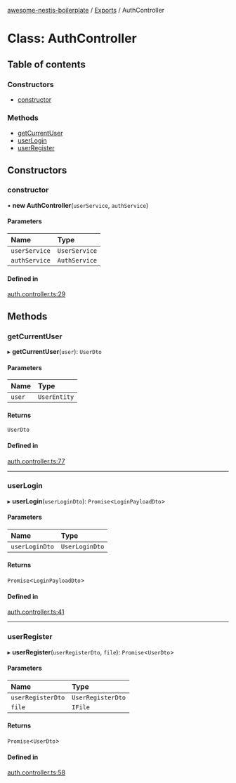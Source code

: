 [awesome-nestjs-boilerplate](../README.md) / [Exports](../modules.md) / AuthController

# Class: AuthController

## Table of contents

### Constructors

- [constructor](AuthController.md#constructor)

### Methods

- [getCurrentUser](AuthController.md#getcurrentuser)
- [userLogin](AuthController.md#userlogin)
- [userRegister](AuthController.md#userregister)

## Constructors

### constructor

• **new AuthController**(`userService`, `authService`)

#### Parameters

| Name | Type |
| :------ | :------ |
| `userService` | `UserService` |
| `authService` | `AuthService` |

#### Defined in

[auth.controller.ts:29](https://github.com/klub-deepak/poc_doc_generation_3/blob/a592bb2/src/modules/auth/auth.controller.ts#L29)

## Methods

### getCurrentUser

▸ **getCurrentUser**(`user`): `UserDto`

#### Parameters

| Name | Type |
| :------ | :------ |
| `user` | `UserEntity` |

#### Returns

`UserDto`

#### Defined in

[auth.controller.ts:77](https://github.com/klub-deepak/poc_doc_generation_3/blob/a592bb2/src/modules/auth/auth.controller.ts#L77)

___

### userLogin

▸ **userLogin**(`userLoginDto`): `Promise`<`LoginPayloadDto`\>

#### Parameters

| Name | Type |
| :------ | :------ |
| `userLoginDto` | `UserLoginDto` |

#### Returns

`Promise`<`LoginPayloadDto`\>

#### Defined in

[auth.controller.ts:41](https://github.com/klub-deepak/poc_doc_generation_3/blob/a592bb2/src/modules/auth/auth.controller.ts#L41)

___

### userRegister

▸ **userRegister**(`userRegisterDto`, `file`): `Promise`<`UserDto`\>

#### Parameters

| Name | Type |
| :------ | :------ |
| `userRegisterDto` | `UserRegisterDto` |
| `file` | `IFile` |

#### Returns

`Promise`<`UserDto`\>

#### Defined in

[auth.controller.ts:58](https://github.com/klub-deepak/poc_doc_generation_3/blob/a592bb2/src/modules/auth/auth.controller.ts#L58)
